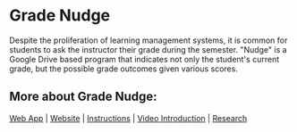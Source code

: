 # Grade Nudge

Despite the proliferation of learning management systems, it is common for students to ask the instructor their grade during the semester. "Nudge" is a Google Drive based program that indicates not only the student's current grade, but the possible grade outcomes given various scores.

## More about Grade Nudge:

[Web App](https://script.google.com/macros/s/AKfycbxeZ-ioIcLnKH937symL4eenOXicTG4y60O6Pgxw16BFWIXOgq7-N4LyBlbpSevZdT9/exec) | [Website](https://bensresearch.com/nudge/) | [Instructions](http://downloads.bensresearch.com/nudge.pdf) | [Video Introduction](https://vimeo.com/914388260) | [Research](https://doi.org/10.1080/00220485.2017.1397570) 
